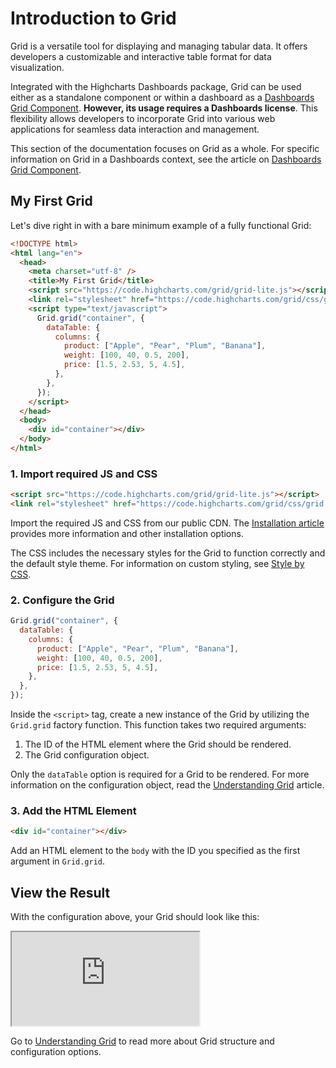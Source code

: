 # Introduction to Grid

Grid is a versatile tool for displaying and managing tabular data. It offers developers a customizable and interactive table format for data visualization.

Integrated with the Highcharts Dashboards package, Grid can be used either as a standalone component or within a dashboard as a [Dashboards Grid Component](https://www.highcharts.com/docs/dashboards/grid-component). **However, its usage requires a Dashboards license**. This flexibility allows developers to incorporate Grid into various web applications for seamless data interaction and management.

This section of the documentation focuses on Grid as a whole. For specific information on Grid in a Dashboards context, see the article on [Dashboards Grid Component](https://www.highcharts.com/docs/dashboards/grid-component).

## My First Grid

Let's dive right in with a bare minimum example of a fully functional Grid:
 
```html
<!DOCTYPE html>
<html lang="en">
  <head>
    <meta charset="utf-8" />
    <title>My First Grid</title>
    <script src="https://code.highcharts.com/grid/grid-lite.js"></script>
    <link rel="stylesheet" href="https://code.highcharts.com/grid/css/grid.css" />
    <script type="text/javascript">
      Grid.grid("container", {
        dataTable: {
          columns: {
            product: ["Apple", "Pear", "Plum", "Banana"],
            weight: [100, 40, 0.5, 200],
            price: [1.5, 2.53, 5, 4.5],
          },
        },
      });
    </script>
  </head>
  <body>
    <div id="container"></div>
  </body>
</html>
```

### 1. Import required JS and CSS

```html
<script src="https://code.highcharts.com/grid/grid-lite.js"></script>
<link rel="stylesheet" href="https://code.highcharts.com/grid/css/grid.css" />
```

Import the required JS and CSS from our public CDN. The [Installation article](https://www.highcharts.com/docs/grid/installation) provides more information and other installation options.

The CSS includes the necessary styles for the Grid to function correctly and the default style theme. For information on custom styling, see [Style by CSS](https://www.highcharts.com/docs/grid/style-by-css).

### 2. Configure the Grid

```js
Grid.grid("container", {
  dataTable: {
    columns: {
      product: ["Apple", "Pear", "Plum", "Banana"],
      weight: [100, 40, 0.5, 200],
      price: [1.5, 2.53, 5, 4.5],
    },
  },
});
```

Inside the `<script>` tag, create a new instance of the Grid by utilizing the `Grid.grid` factory function. This function takes two required arguments:

1. The ID of the HTML element where the Grid should be rendered.
2. The Grid configuration object.

Only the `dataTable` option is required for a Grid to be rendered. For more information on the configuration object, read the [Understanding Grid](https://www.highcharts.com/docs/grid/understanding-grid) article.

### 3. Add the HTML Element

```html
<div id="container"></div>
```

Add an HTML element to the `body` with the ID you specified as the first argument in `Grid.grid`.

## View the Result

With the configuration above, your Grid should look like this:

<iframe src="https://www.highcharts.com/samples/embed/grid-lite/demo/your-first-grid" allow="fullscreen"></iframe>

Go to [Understanding Grid](https://www.highcharts.com/docs/grid/understanding-grid) to read more about Grid structure and configuration options.
